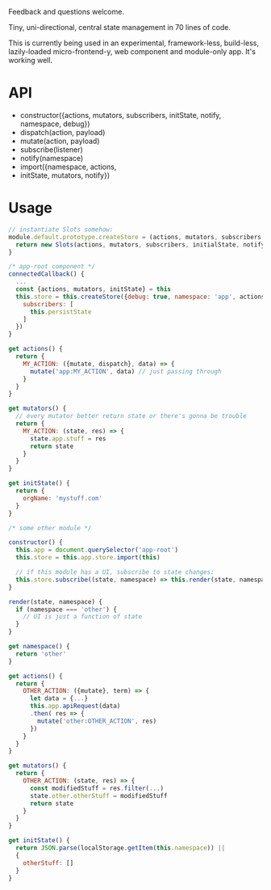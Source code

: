 Feedback and questions welcome.  

Tiny, uni-directional, central state management in 70 lines of code.

This is currently being used in an experimental, framework-less, build-less, lazily-loaded micro-frontend-y, web component and module-only app.  It's working well.


# API

- constructor({actions, mutators, subscribers, initState, notify, namespace, debug})
- dispatch(action, payload)
- mutate(action, payload)
- subscribe(listener)
- notify(namespace)
- import({namespace, actions,
- initState, mutators, notify})


# Usage

```javascript
// instantiate Slots somehow:
module.default.prototype.createStore = (actions, mutators, subscribers, initialState = {}, notify, namespace, debug) => {
  return new Slots(actions, mutators, subscribers, initialState, notify, namespace, debug)
}
```

```javascript
/* app-root component */
connectedCallback() {
  ...
  const {actions, mutators, initState} = this
  this.store = this.createStore({debug: true, namespace: 'app', actions, mutators, initState,
    subscribers: [
      this.persistState
    ]
  })  
}

get actions() {
  return {
    MY_ACTION: ({mutate, dispatch}, data) => {
      mutate('app:MY_ACTION', data) // just passing through
    }
  }
}

get mutators() {
  // every mutator better return state or there's gonna be trouble
  return {
    MY_ACTION: (state, res) => {
      state.app.stuff = res
      return state
    }
  }
}

get initState() {
  return {
    orgName: 'mystuff.com'
  }
}
```



```javascript
/* some other module */

constructor() {
  this.app = document.querySelector('app-root')
  this.store = this.app.store.import(this)

  // if this module has a UI, subscribe to state changes:
  this.store.subscribe((state, namespace) => this.render(state, namespace))
}

render(state, namespace) {
  if (namespace === 'other') {
    // UI is just a function of state
  }
}

get namespace() {
  return 'other'
}

get actions() {
  return {
    OTHER_ACTION: ({mutate}, term) => {
      let data = {...}
      this.app.apiRequest(data)
      .then( res => {
        mutate('other:OTHER_ACTION', res)
      })
    }
  }
}

get mutators() {
  return {
    OTHER_ACTION: (state, res) => {
      const modifiedStuff = res.filter(...)
      state.other.otherStuff = modifiedStuff
      return state
    }
  }
}

get initState() {
  return JSON.parse(localStorage.getItem(this.namespace)) ||
  {
    otherStuff: []
  }
}
```